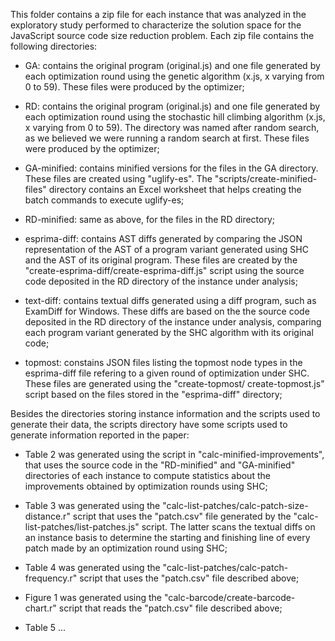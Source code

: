 This folder contains a zip file for each instance that was analyzed in the exploratory study performed 
to characterize the solution space for the JavaScript source code size reduction problem. Each zip file
contains the following directories:

* GA: contains the original program (original.js) and one file generated by each optimization round
  using the genetic algorithm (x.js, x varying from 0 to 59). These files were produced by the 
  optimizer;

* RD: contains the original program (original.js) and one file generated by each optimization round
  using the stochastic hill climbing algorithm (x.js, x varying from 0 to 59). The directory was 
  named after random search, as we believed we were running a random search at first. These files 
  were produced by the optimizer;

* GA-minified: contains minified versions for the files in the GA directory. These files are created
  using "uglify-es". The "scripts/create-minified-files" directory contains an Excel worksheet that
  helps creating the batch commands to execute uglify-es;
  
* RD-minified: same as above, for the files in the RD directory;

* esprima-diff: contains AST diffs generated by comparing the JSON representation of the AST of a
  program variant generated using SHC and the AST of its original program. These files are created
  by the "create-esprima-diff/create-esprima-diff.js" script using the source code deposited in
  the RD directory of the instance under analysis;

* text-diff: contains textual diffs generated using a diff program, such as ExamDiff for Windows.
  These diffs are based on the the source code deposited in the RD directory of the instance under
  analysis, comparing each program variant generated by the SHC algorithm with its original code;

* topmost: constains JSON files listing the topmost node types in the esprima-diff file refering
  to a given round of optimization under SHC. These files are generated using the "create-topmost/
  create-topmost.js" script based on the files stored in the "esprima-diff" directory;

  
Besides the directories storing instance information and the scripts used to generate their data,
the scripts directory have some scripts used to generate information reported in the paper:

* Table 2 was generated using the script in "calc-minified-improvements", that uses the source
  code in the "RD-minified" and "GA-minified" directories of each instance to compute statistics
  about the improvements obtained by optimization rounds using SHC;

* Table 3 was generated using the "calc-list-patches/calc-patch-size-distance.r" script that uses
  the "patch.csv" file generated by the "calc-list-patches/list-patches.js" script. The latter
  scans the textual diffs on an instance basis to determine the starting and finishing line of 
  every patch made by an optimization round using SHC;

* Table 4 was generated using the "calc-list-patches/calc-patch-frequency.r" script that uses
  the "patch.csv" file described above;

* Figure 1 was generated using the "calc-barcode/create-barcode-chart.r" script that reads the
  "patch.csv" file described above;

* Table 5 ...

